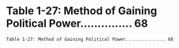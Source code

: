 # Table 1-27: Method of Gaining Political Power............... 68

```
Table 1-27: Method of Gaining Political Power............... 68
```
